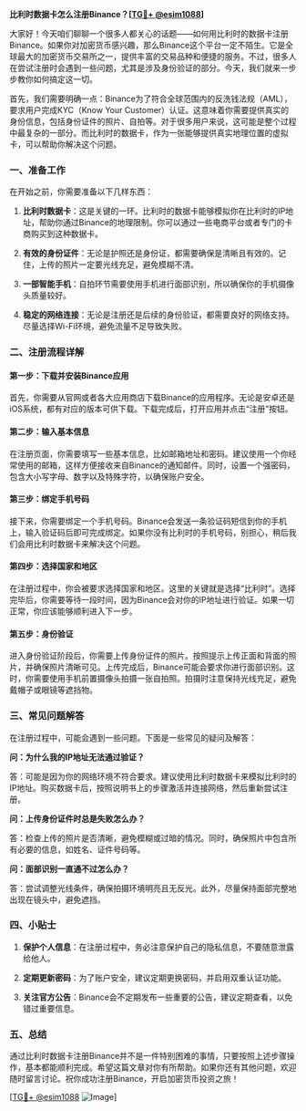**比利时数据卡怎么注册Binance？[[TG💪+ @esim1088](https://t.me/s/esim1088)]**

大家好！今天咱们聊聊一个很多人都关心的话题——如何用比利时的数据卡注册Binance。如果你对加密货币感兴趣，那么Binance这个平台一定不陌生。它是全球最大的加密货币交易所之一，提供丰富的交易品种和便捷的服务。不过，很多人在尝试注册时会遇到一些问题，尤其是涉及身份验证的部分。今天，我们就来一步步教你如何搞定这一切。

首先，我们需要明确一点：Binance为了符合全球范围内的反洗钱法规（AML），要求用户完成KYC（Know Your Customer）认证。这意味着你需要提供真实的身份信息，包括身份证件的照片、自拍等。对于很多用户来说，这可能是整个过程中最复杂的一部分。而比利时的数据卡，作为一张能够提供真实地理位置的虚拟卡，可以帮助你解决这个问题。

### 一、准备工作

在开始之前，你需要准备以下几样东西：

1. **比利时数据卡**：这是关键的一环。比利时的数据卡能够模拟你在比利时的IP地址，帮助你通过Binance的地理限制。你可以通过一些电商平台或者专门的卡商购买到这种数据卡。
   
2. **有效的身份证件**：无论是护照还是身份证，都需要确保是清晰且有效的。记住，上传的照片一定要光线充足，避免模糊不清。

3. **一部智能手机**：自拍环节需要使用手机进行面部识别，所以确保你的手机摄像头质量较好。

4. **稳定的网络连接**：无论是注册还是后续的身份验证，都需要良好的网络支持。尽量选择Wi-Fi环境，避免流量不足导致失败。

### 二、注册流程详解

#### 第一步：下载并安装Binance应用

首先，你需要从官网或者各大应用商店下载Binance的应用程序。无论是安卓还是iOS系统，都有对应的版本可供下载。下载完成后，打开应用并点击“注册”按钮。

#### 第二步：输入基本信息

在注册页面，你需要填写一些基本信息，比如邮箱地址和密码。建议使用一个你经常使用的邮箱，这样方便接收来自Binance的通知邮件。同时，设置一个强密码，包含大小写字母、数字以及特殊字符，以确保账户安全。

#### 第三步：绑定手机号码

接下来，你需要绑定一个手机号码。Binance会发送一条验证码短信到你的手机上，输入验证码后即可完成绑定。如果你没有比利时的手机号码，别担心，稍后我们会用比利时数据卡来解决这个问题。

#### 第四步：选择国家和地区

在注册过程中，你会被要求选择国家和地区。这里的关键就是选择“比利时”。选择完毕后，你需要等待一段时间，因为Binance会对你的IP地址进行验证。如果一切正常，你应该能够顺利进入下一步。

#### 第五步：身份验证

进入身份验证阶段后，你需要上传身份证件的照片。按照提示上传正面和背面的照片，并确保照片清晰可见。上传完成后，Binance可能会要求你进行面部识别。这时，你需要使用手机前置摄像头拍摄一张自拍照。拍摄时注意保持光线充足，避免戴帽子或眼镜等遮挡物。

### 三、常见问题解答

在注册过程中，可能会遇到一些问题。下面是一些常见的疑问及解答：

**问：为什么我的IP地址无法通过验证？**

答：可能是因为你的网络环境不符合要求。建议使用比利时数据卡来模拟比利时的IP地址。购买数据卡后，按照说明书上的步骤激活并连接网络，然后重新尝试注册。

**问：上传身份证件时总是失败怎么办？**

答：检查上传的照片是否清晰，避免模糊或过暗的情况。同时，确保照片中包含所有必要的信息，如姓名、证件号码等。

**问：面部识别一直通不过怎么办？**

答：尝试调整光线条件，确保拍摄环境明亮且无反光。此外，尽量保持面部完整地出现在镜头中，避免遮挡。

### 四、小贴士

1. **保护个人信息**：在注册过程中，务必注意保护自己的隐私信息，不要随意泄露给他人。
   
2. **定期更新密码**：为了账户安全，建议定期更换密码，并启用双重认证功能。

3. **关注官方公告**：Binance会不定期发布一些重要的公告，建议定期查看，以免错过重要信息。

### 五、总结

通过比利时数据卡注册Binance并不是一件特别困难的事情，只要按照上述步骤操作，基本都能顺利完成。希望这篇文章对你有所帮助。如果你还有其他问题，欢迎随时留言讨论。祝你成功注册Binance，开启加密货币投资之旅！

[[TG💪+ @esim1088](https://t.me/s/esim1088) ![Image](https://i.postimg.cc/4NQfJmqS/Snipaste-2025-05-13-00-14-12.png)]